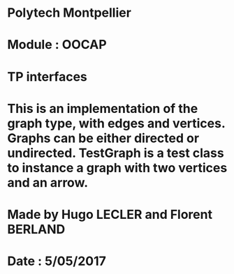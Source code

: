 # Polytech Montpellier
# Module : OOCAP

# TP interfaces

# This is an implementation of the graph type, with edges and vertices. Graphs can be either directed or undirected. TestGraph is a test class to instance a graph with two vertices and an arrow.
# Made by Hugo LECLER and Florent BERLAND
# Date : 5/05/2017
